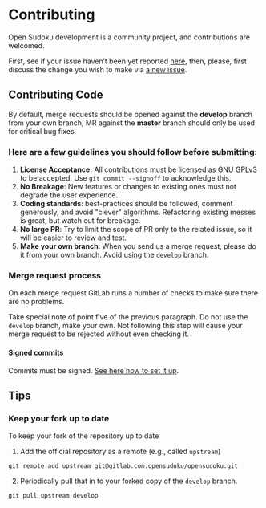 # Contributing

Open Sudoku development is a community project, and contributions are
welcomed.

First, see if your issue haven’t been yet reported
[here](https://gitlab.com/opensudoku/opensudoku/issues), then, please, first
discuss the change you wish to make via [a new
issue](https://gitlab.com/opensudoku/opensudoku/issues/new).

## Contributing Code

By default, merge requests should be opened against the **develop** branch
from your own branch, MR against the **master** branch should only be used
for critical bug fixes.

### Here are a few guidelines you should follow before submitting:

1. **License Acceptance:** All contributions must be licensed as [GNU
   GPLv3](LICENSE) to be accepted. Use `git commit --signoff` to acknowledge
   this.
2. **No Breakage**: New features or changes to existing ones must not
   degrade the user experience.
3. **Coding standards**: best-practices should be followed, comment
   generously, and avoid "clever" algorithms. Refactoring existing messes is
   great, but watch out for breakage.
4. **No large PR**: Try to limit the scope of PR only to the related issue,
   so it will be easier to review and test.
5. **Make your own branch**: When you send us a merge request, please do it
   from your own branch. Avoid using the `develop` branch.

### Merge request process

On each merge request GitLab runs a number of checks to make sure there are
no problems.

Take special note of point five of the previous paragraph. Do not use the
`develop` branch, make your own. Not following this step will cause your
merge request to be rejected without even checking it.

#### Signed commits

Commits must be signed. [See here how to set it
up](https://docs.gitlab.com/ee/user/project/repository/gpg_signed_commits/).

## Tips

### Keep your fork up to date

To keep your fork of the repository up to date

1. Add the official repository as a remote (e.g., called `upstream`)

```shell
git remote add upstream git@gitlab.com:opensudoku/opensudoku.git
```

2. Periodically pull that in to your forked copy of the `develop` branch.

```shell
git pull upstream develop
```
